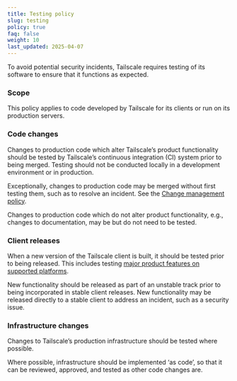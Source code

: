 ```yaml
---
title: Testing policy
slug: testing
policy: true
faq: false
weight: 10
last_updated: 2025-04-07
---
```


To avoid potential security incidents, Tailscale requires testing of its software to ensure that it functions as expected.

### Scope

This policy applies to code developed by Tailscale for its clients or run on its production servers.

### Code changes

Changes to production code which alter Tailscale’s product functionality should be tested by Tailscale’s continuous integration (CI) system prior to being merged. Testing should not be conducted locally in a development environment or in production.

Exceptionally, changes to production code may be merged without first testing them, such as to resolve an incident. See the [Change management policy](/security-policies/change-management).

Changes to production code which do not alter product functionality, e.g., changes to documentation, may be but do not need to be tested.

### Client releases

When a new version of the Tailscale client is built, it should be tested prior to being released. This includes testing [major product features on supported platforms](http://go/testing-procedure).

New functionality should be released as part of an unstable track prior to being incorporated in stable client releases. New functionality may be released directly to a stable client to address an incident, such as a security issue.

### Infrastructure changes

Changes to Tailscale’s production infrastructure should be tested where possible.

Where possible, infrastructure should be implemented ‘as code’, so that it can be reviewed, approved, and tested as other code changes are.
